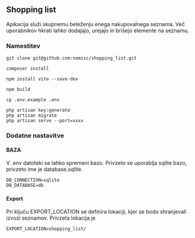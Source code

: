 ## Shopping list 

Apikacija služi skupnemu beleženju enega nakupovalnega seznama. 
Več uporabnikov hkrati lahko dodajajo, urejajo in brišejo elemente na seznamu. 


### Namestitev 

```
git clone git@github.com:nomisc/shopping_list.git

composer install
 
npm install vite --save-dev

npm build

cp .env.example .env

php artisan key:generate
php artisan migrate
php artisan serve --port=xxxx
```

### Dodatne nastavitve

#### BAZA 
V .env datoteki se lahko spremeni bazo. Privzeto se uporablja sqlite bazo, privzeto ime je database.sqlite.
```
DB_CONNECTION=sqlite
DB_DATABASE=db
```

#### Export
Pri ključu EXPORT_LOCATION se definira lokaciji, kjer se bodo shranjevali izvozi seznamov. Privzeta lokacija je
```
EXPORT_LOCATION=shopping_list/
```
